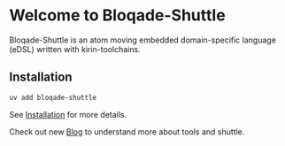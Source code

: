 
# Welcome to Bloqade-Shuttle

Bloqade-Shuttle is an atom moving embedded domain-specific language (eDSL) written with kirin-toolchains.

## Installation

```bash
uv add bloqade-shuttle
```

See [Installation](install.md) for more details.

Check out new [Blog](blog/index.md) to understand more about tools and shuttle.
